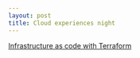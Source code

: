 ```yaml
---
layout: post
title: Cloud experiences night
---
```



[Infrastructure as code with Terraform](/pres/InfraAsCodeWithTerraform/index.html)
